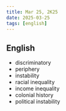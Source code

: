 ```yaml
---
title: Mar 25, 2K25
date: 2025-03-25
tags: [english]
---
```


## English

- discriminatory
- periphery
- instability
- racial inequality
- income inequality
- colonial history
- political instability